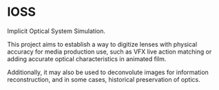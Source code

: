 # IOSS

Implicit Optical System Simulation. 

This project aims to establish a way to digitize lenses with physical accuracy for media production use, such as VFX live action matching or adding accurate optical characteristics in animated film.

Additionally, it may also be used to deconvolute images for information reconstruction, and in some cases, historical preservation of optics. 

